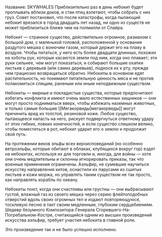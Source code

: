 Название: SKYWHALES
Приблизительно раз в день небокит будет проплывать вблизи доков, и стаи птиц взлетают, чтобы собрать с них груз. Совет постановил, что после катастрофы, когда пылающий небокит врезался в город двадцать лет назад, ни одно из существ не может приблизиться ближе чем на полмилли от Спайра.

Небокит — странное существо, действительно огромное, размахом с большой дом, с маленькой головой, расположенной у основания раздутого мешка с вонючим газом, который держит его на плаву в воздухе. Чтобы питаться, у него есть более двадцати длинных, похожих на хоботы рук, которые касаются земли под ним, когда оно плавает; эти руки сильнее, чем могут показаться, и собирают большие охапки листьев с деревьев (или самих деревьев), поднося их к рту, прежде чем грациозно возвращаться обратно. Небокиты в основном едят растительность, но понимают питательную ценность мяса и не против полакомиться спящим, раненым или иным неподвижным существом.

Небокиты — мирные и покладистые существа, которые предпочитают избегать конфликта и имеют очень мало естественных хищников — они могут просто подниматься вверх, чтобы избежать наземных животных, и только самые большие [[Мегакорвиды|мегакорведы]] могут причинить вред их толстой, резиновой коже. Любое существо, пытающееся напасть на него, рискует подвергнуться ответному удару от этих гибких, ловких конечностей, и если существо слишком велико, чтобы поместиться в рот, небокит ударит его о землю и продолжит свой путь.

На протяжении веков эльфы всех вероисповеданий (но особенно ветроэльфы, которые обитают в облаках, клубящихся вокруг гор) ездят на небокитах, используя их для торговли и, иногда, для войны — хотя они очень медлительны и склонны игнорировать приказы, так что военные применения ограничены. Аэльфир, не сумевшие научиться искусству направления китов, оснастили их парусами из сшитых листьев и кожи моржа, но управлять таким существом не так просто, как направлять корабль по океану.

Небокиты поют, когда они счастливы или грустны — они выбрасывают густой, влажный газ из своего мешка через серию флейтоподобных отверстий вдоль своих огромных тел и издают повторяющуюся, тоскливую песню в такт своим медленным, глубоким сердцебиениям. Шедевр безумного Композитора-Генерала Сгоревшего-На-Погребальном-Костре, считающийся одним из высших произведений искусства аэльфир, требует участия небокита в главной роли.

Это произведение так и не было успешно исполнено.
